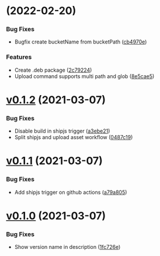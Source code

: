 # [](https://github.com/Kesin11/SkyWarehouse/compare/v0.1.2...v) (2022-02-20)


### Bug Fixes

* Bugfix create bucketName from bucketPath ([cb4970e](https://github.com/Kesin11/SkyWarehouse/commit/cb4970e3c94bf9f5d1c4c10be24ec810434c2ecb))


### Features

* Create .deb package ([2c79224](https://github.com/Kesin11/SkyWarehouse/commit/2c792247c3d30f8ec20b637821b54d92d96349fb))
* Upload command supports multi path and glob ([8e5cae5](https://github.com/Kesin11/SkyWarehouse/commit/8e5cae542c8d49c9a3d657c9d1145de6bf3cae1f))



# [v0.1.2](https://github.com/Kesin11/SkyWarehouse/compare/v0.1.1...v0.1.2) (2021-03-07)


### Bug Fixes

* Disable build in shipjs trigger ([a3ebe21](https://github.com/Kesin11/SkyWarehouse/commit/a3ebe21205d32b34a91bb1ab672c2e8448376d2b))
* Split shipjs and upload asset workflow ([0487c19](https://github.com/Kesin11/SkyWarehouse/commit/0487c194730b0394f61d64e392cfa0cf3d305c61))



# [v0.1.1](https://github.com/Kesin11/SkyWarehouse/compare/v0.1.0...v0.1.1) (2021-03-07)


### Bug Fixes

* Add shipjs trigger on github actions ([a79a805](https://github.com/Kesin11/SkyWarehouse/commit/a79a805ee388c98bb60cfd8058475f1702d5dcbc))



# [v0.1.0](https://github.com/Kesin11/SkyWarehouse/compare/v0.1.0-beta.1...v0.1.0) (2021-03-07)


### Bug Fixes

* Show version name in description ([1fc726e](https://github.com/Kesin11/SkyWarehouse/commit/1fc726e92594cac9637e486ff66cd49d0ecec17d))



